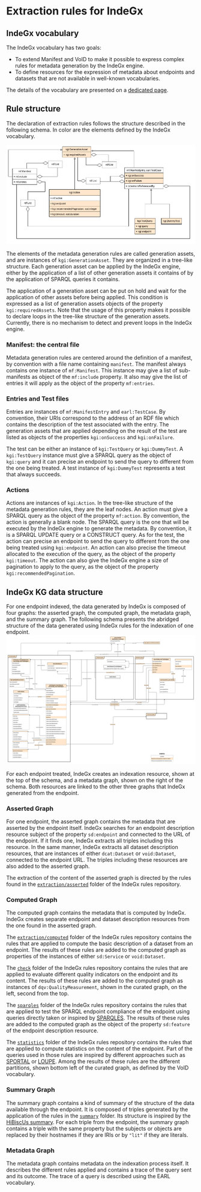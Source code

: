 # Extraction rules for IndeGx

## IndeGx vocabulary

The IndeGx vocabulary has two goals:

- To extend Manifest and VoID to make it possible to express complex rules for metadata generation by the IndeGx engine.
- To define resources for the expression of metadata about endpoints and datasets that are not available in well-known vocabularies.

The details of the vocabulary are presented on a [dedicated page](./indegx_vocabulary.md).

## Rule structure

The declaration of extraction rules follows the structure described in the following schema. In color are the elements defined by the IndeGx vocabulary.

[![Schema of the ontology elements used in rules](indegx_vocabulary.png)](./indegx_vocabulary.png)

The elements of the metadata generation rules are called generation assets, and are instances of `kgi:GenerationAsset`. They are organized in a tree-like structure. Each generation asset can be applied by the IndeGx engine, either by the application of a list of other generation assets it contains of by the application of SPARQL queries it contains.

The application of a generation asset can be put on hold and wait for the application of other assets before being applied. This condition is expressed as a list of generation assets objects of the property `kgi:requiredAssets`. Note that the usage of this property makes it possible to declare loops in the tree-like structure of the generation assets. Currently, there is no mechanism to detect and prevent loops in the IndeGx engine.

### Manifest: the central file

Metadata generation rules are centered around the definition of a manifest, by convention with a file name containing `manifest`. The manifest always contains one instance of `mf:Manifest`. This instance may give a list of sub-manifests as object of the `mf:include` property. It also may give the list of entries it will apply as the object of the property `mf:entries`.

### Entries and Test files

Entries are instances of `mf:ManifestEntry` and `earl:TestCase`. By convention, their URIs correspond to the address of an RDF file which contains the description of the test associated with the entry. The generation assets that are applied depending on the result of the test are listed as objects of the properties `kgi:onSuccess` and `kgi:onFailure`.

The test can be either an instance of `kgi:TestQuery` or `kgi:DummyTest`. A `kgi:TestQuery` instance must give a SPARQL query as the object of `kgi:query` and it can precise an endpoint to send the query to different from the one being treated. A test instance of `kgi:DummyTest` represents a test that always succeeds.

### Actions

Actions are instances of `kgi:Action`. In the tree-like structure of the metadata generation rules, they are the leaf nodes. An action must give a SPARQL query as the object of the property `mf:action`. By convention, the action is generally a blank node. The SPARQL query is the one that will be executed by the IndeGx engine to generate the metadata. By convention, it is a SPARQL UPDATE query or a CONSTRUCT query. As for the test, the action can precise an endpoint to send the query to different from the one being treated using `kgi:endpoint`. An action can also precise the timeout allocated to the execution of the query, as the object of the property `kgi:timeout`. The action can also give the IndeGx engine a size of pagination to apply to the query, as the object of the property `kgi:recommendedPagination`.

## IndeGx KG data structure

For one endpoint indexed, the data generated by IndeGx is composed of four graphs: the asserted graph, the computed graph, the metadata graph, and the summary graph. The following schema presents the abridged structure of the data generated using IndeGx rules for the indexation of one endpoint.
[![Schema of the IndeGx KG data structure](indegx_dataset.png)](./indegx_dataset.png)

For each endpoint treated, IndeGx creates an indexation resource, shown at the top of the schema, and a metadata graph, shown on the right of the schema. Both resources are linked to the other three graphs that IndeGx generated from the endpoint.

### Asserted Graph

For one endpoint, the asserted graph contains the metadata that are asserted by the endpoint itself. IndeGx searches for an endpoint description resource subject of the property `sd:endpoint` and connected to the URL of the endpoint. If it finds one, IndeGx extracts all triples including this resource. In the same manner, IndeGx extracts all dataset description resources, that are instances of either `dcat:Dataset` or `void:Dataset`, connected to the endpoint URL. The triples including these resources are also added to the asserted graph.

The extraction of the content of the asserted graph is directed by the rules found in the [`extraction/asserted`](./extraction/asserted/) folder of the IndeGx rules repository.

### Computed Graph

The computed graph contains the metadata that is computed by IndeGx. IndeGx creates separate endpoint and dataset description resources from the one found in the asserted graph.

The [`extraction/computed`](./extraction/computed/) folder of the IndeGx rules repository contains the rules that are applied to compute the basic description of a dataset from an endpoint. The results of these rules are added to the computed graph as properties of the instances of either `sd:Service` or `void:Dataset`.

The [`check`](./check/) folder of the IndeGx rules repository contains the rules that are applied to evaluate different quality indicators on the endpoint and its content. The results of these rules are added to the computed graph as instances of `dqv:QualityMeasurement`, shown in the curated graph, on the left, second from the top.

The [`sparqles`](./sparqles/) folder of the IndeGx rules repository contains the rules that are applied to test the SPARQL endpoint compliance of the endpoint using queries directly taken or inspired by [SPARQLES](https://sparqles.ai.wu.ac.at/). The results of these rules are added to the computed graph as the object of the property `sd:feature` of the endpoint description resource.

The [`statistics`](./statistics/) folder of the IndeGx rules repository contains the rules that are applied to compute statistics on the content of the endpoint. Part of the queries used in those rules are inspired by different approaches such as [SPORTAL](https://doi.org/10.4018/IJSWIS.2016070105) or [LOUPE](http://loupe.linkeddata.es/loupe/index.jsp). Among the results of these rules are the different partitions, shown bottom left of the curated graph, as defined by the VoID vocabulary.

### Summary Graph

The summary graph contains a kind of summary of the structure of the data available through the endpoint. It is composed of triples generated by the application of the rules in the [`summary`](./summary/) folder. Its structure is inspired by the [HiBiscUs summary](https://doi.org/10.1007/978-3-319-07443-6_13). For each triple from the endpoint, the summary graph contains a triple with the same property but the subjects or objects are replaced by their hostnames if they are IRIs or by `"lit"` if they are literals.

### Metadata Graph

The metadata graph contains metadata on the indexation process itself. It describes the different rules applied and contains a trace of the query sent and its outcome. The trace of a query is described using the EARL vocabulary.
